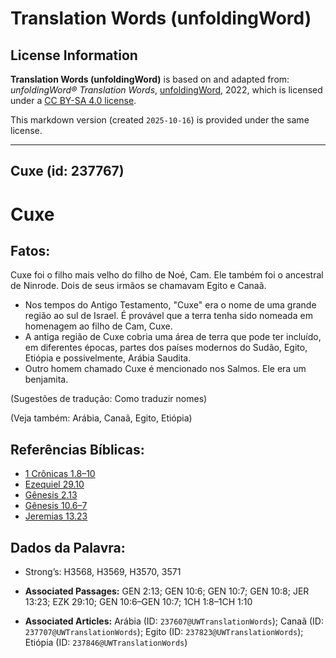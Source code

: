 # Translation Words (unfoldingWord)

## License Information

**Translation Words (unfoldingWord)** is based on and adapted from: _unfoldingWord® Translation Words_, [unfoldingWord](https://unfoldingword.org/utw), 2022, which is licensed under a [CC BY-SA 4.0 license](https://creativecommons.org/licenses/by-sa/4.0/legalcode.en).

This markdown version (created `2025-10-16`) is provided under the same license.



--------------------------------

## Cuxe (id: 237767)

Cuxe
====

Fatos:
------

Cuxe foi o filho mais velho do filho de Noé, Cam. Ele também foi o ancestral de Ninrode. Dois de seus irmãos se chamavam Egito e Canaã.

* Nos tempos do Antigo Testamento, "Cuxe" era o nome de uma grande região ao sul de Israel. É provável que a terra tenha sido nomeada em homenagem ao filho de Cam, Cuxe.
* A antiga região de Cuxe cobria uma área de terra que pode ter incluído, em diferentes épocas, partes dos países modernos do Sudão, Egito, Etiópia e possivelmente, Arábia Saudita.
* Outro homem chamado Cuxe é mencionado nos Salmos. Ele era um benjamita.

(Sugestões de tradução: Como traduzir nomes)

(Veja também: Arábia, Canaã, Egito, Etiópia)

Referências Bíblicas:
---------------------

* [1 Crônicas 1\.8–10](https://ref.ly/1Chr1:8-1Chr1:10)
* [Ezequiel 29\.10](https://ref.ly/Ezek29:10)
* [Gênesis 2\.13](https://ref.ly/Gen2:13)
* [Gênesis 10\.6–7](https://ref.ly/Gen10:6-Gen10:7)
* [Jeremias 13\.23](https://ref.ly/Jer13:23)

Dados da Palavra:
-----------------

* Strong’s: H3568, H3569, H3570, 3571

* **Associated Passages:** GEN 2:13; GEN 10:6; GEN 10:7; GEN 10:8; JER 13:23; EZK 29:10; GEN 10:6–GEN 10:7; 1CH 1:8–1CH 1:10
* **Associated Articles:** Arábia (ID: `237607@UWTranslationWords`); Canaã (ID: `237707@UWTranslationWords`); Egito (ID: `237823@UWTranslationWords`); Etiópia (ID: `237846@UWTranslationWords`)

